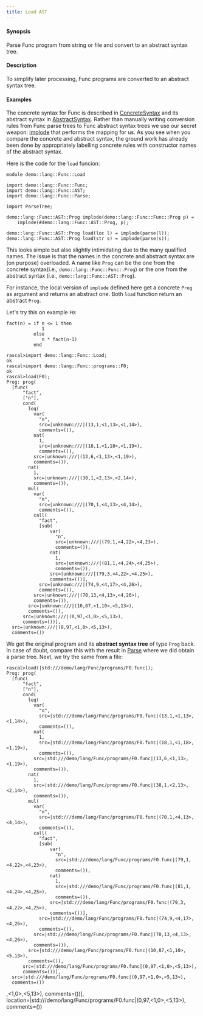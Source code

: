 ```yaml
---
title: Load AST
---
```


#### Synopsis

Parse Func program from string or file and convert to an abstract syntax tree.

#### Description

To simplify later processing, Func programs are converted to an abstract syntax tree.

#### Examples

The concrete syntax for Func is described in [ConcreteSyntax](../../../../Recipes/Languages/Func/ConcreteSyntax/index.md) and its
abstract syntax in [AbstractSyntax](../../../../Recipes/Languages/Func/AbstractSyntax/index.md).
Rather than manually writing conversion rules from Func parse trees to Func abstract syntax trees
we use our secret weapon: [implode](../../../../Library/ParseTree.md#ParseTree-implode) that performs the mapping for us.
As you see when you compare the concrete and abstract syntax, the ground work has already been done
by appropriately labelling concrete rules with constructor names of the abstract syntax.

Here is the code for the `load` funcion:


```rascal 
module demo::lang::Func::Load

import demo::lang::Func::Func;
import demo::lang::Func::AST;
import demo::lang::Func::Parse;

import ParseTree;

demo::lang::Func::AST::Prog implode(demo::lang::Func::Func::Prog p) = 
    implode(#demo::lang::Func::AST::Prog, p);

demo::lang::Func::AST::Prog load(loc l) = implode(parse(l));
demo::lang::Func::AST::Prog load(str s) = implode(parse(s));

```

                
This looks simple but also slightly intimidating due to the many qualified names.
The issue is that the names in the concrete and abstract syntax are (on purpose) overloaded.
A name like `Prog` can be the one from the concrete syntax(i.e., `demo::lang::Func::Func::Prog`)
or the one from the abstract syntax (i.e., `demo::lang::Func::AST::Prog`).

For instance, the local version of `implode` defined here get a concrete `Prog` as argument and returns an abstract one.
Both `load` function return an abstract `Prog`.

Let's try this on example `F0`:
```rascal
fact(n) = if n <= 1 then
             1 
          else 
             n * fact(n-1)
          end
```

                

```rascal-shell 
rascal>import demo::lang::Func::Load;
ok
rascal>import demo::lang::Func::programs::F0;
ok
rascal>load(F0);
Prog: prog(
  [func(
      "fact",
      ["n"],
      cond(
        leq(
          var(
            "n",
            src=|unknown:///|(13,1,<1,13>,<1,14>),
            comments=()),
          nat(
            1,
            src=|unknown:///|(18,1,<1,18>,<1,19>),
            comments=()),
          src=|unknown:///|(13,6,<1,13>,<1,19>),
          comments=()),
        nat(
          1,
          src=|unknown:///|(38,1,<2,13>,<2,14>),
          comments=()),
        mul(
          var(
            "n",
            src=|unknown:///|(70,1,<4,13>,<4,14>),
            comments=()),
          call(
            "fact",
            [sub(
                var(
                  "n",
                  src=|unknown:///|(79,1,<4,22>,<4,23>),
                  comments=()),
                nat(
                  1,
                  src=|unknown:///|(81,1,<4,24>,<4,25>),
                  comments=()),
                src=|unknown:///|(79,3,<4,22>,<4,25>),
                comments=())],
            src=|unknown:///|(74,9,<4,17>,<4,26>),
            comments=()),
          src=|unknown:///|(70,13,<4,13>,<4,26>),
          comments=()),
        src=|unknown:///|(10,87,<1,10>,<5,13>),
        comments=()),
      src=|unknown:///|(0,97,<1,0>,<5,13>),
      comments=())],
  src=|unknown:///|(0,97,<1,0>,<5,13>),
  comments=())
```
We get the original program and its __abstract syntax tree__ of type `Prog` back.
In case of doubt, compare this with the result in [Parse](../../../../Recipes/Languages/Func/Parse/index.md) where we did obtain a parse tree.
Next, we try the same from a file:

```rascal-shell ,continue
rascal>load(|std:///demo/lang/Func/programs/F0.func|);
Prog: prog(
  [func(
      "fact",
      ["n"],
      cond(
        leq(
          var(
            "n",
            src=|std:///demo/lang/Func/programs/F0.func|(13,1,<1,13>,<1,14>),
            comments=()),
          nat(
            1,
            src=|std:///demo/lang/Func/programs/F0.func|(18,1,<1,18>,<1,19>),
            comments=()),
          src=|std:///demo/lang/Func/programs/F0.func|(13,6,<1,13>,<1,19>),
          comments=()),
        nat(
          1,
          src=|std:///demo/lang/Func/programs/F0.func|(38,1,<2,13>,<2,14>),
          comments=()),
        mul(
          var(
            "n",
            src=|std:///demo/lang/Func/programs/F0.func|(70,1,<4,13>,<4,14>),
            comments=()),
          call(
            "fact",
            [sub(
                var(
                  "n",
                  src=|std:///demo/lang/Func/programs/F0.func|(79,1,<4,22>,<4,23>),
                  comments=()),
                nat(
                  1,
                  src=|std:///demo/lang/Func/programs/F0.func|(81,1,<4,24>,<4,25>),
                  comments=()),
                src=|std:///demo/lang/Func/programs/F0.func|(79,3,<4,22>,<4,25>),
                comments=())],
            src=|std:///demo/lang/Func/programs/F0.func|(74,9,<4,17>,<4,26>),
            comments=()),
          src=|std:///demo/lang/Func/programs/F0.func|(70,13,<4,13>,<4,26>),
          comments=()),
        src=|std:///demo/lang/Func/programs/F0.func|(10,87,<1,10>,<5,13>),
        comments=()),
      src=|std:///demo/lang/Func/programs/F0.func|(0,97,<1,0>,<5,13>),
      comments=())],
  src=|std:///demo/lang/Func/programs/F0.func|(0,97,<1,0>,<5,13>),
  comments=())
```


,<1,0>,<5,13>),
      comments=())],
  location=|std:///demo/lang/Func/programs/F0.func|(0,97,<1,0>,<5,13>),
  comments=())
```


